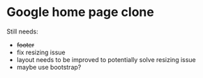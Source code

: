# Google home page clone
Still needs:
* ~~footer~~
* fix resizing issue
* layout needs to be improved to potentially solve resizing issue
* maybe use bootstrap?
